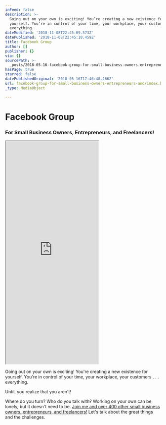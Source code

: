 ```yaml
---
inFeed: false
description: >-
  Going out on your own is exciting! You’re creating a new existence for
  yourself. You’re in control of your time, your workplace, your customers . . .
  everything.
dateModified: '2018-11-08T22:45:09.573Z'
datePublished: '2018-11-08T22:45:10.459Z'
title: Facebook Group
author: []
publisher: {}
via: {}
sourcePath: >-
  _posts/2018-05-16-facebook-group-for-small-business-owners-entrepreneurs-and.md
hasPage: true
starred: false
datePublishedOriginal: '2018-05-16T17:46:48.266Z'
url: facebook-group-for-small-business-owners-entrepreneurs-and/index.html
_type: MediaObject

---
```

# Facebook Group

### For Small Business Owners, Entrepreneurs, and Freelancers!

<iframe src="https://the-grid.github.io/ed-userhtml/?g=eJwtz0FuwjAQheGrWN4HtyoEiWC6hEVP0J0zHhILO2ONx7Vy-0bA7v2bT3rncGeXULXgZbb60H9oNWOYZrH66_OgVWGwehbJ5WRMa223UpU64g4oGUwjevN7m64_-79j_9h_Ay3CFIvdnKc8Entkq7d2MVKz2gFgRKaEgjwoV4VydOugcAFes6DvEvrgBjWtTAUo46ByAKmMXVi693x79xpjAUZcLmfzOnP5B4ZQS2o" height="720" style=""></iframe>

Going out on your own is exciting! You're creating a new existence for yourself. You're in control of your time, your workplace, your customers . . . everything.

Until, you realize that you aren't!

Where do you turn? Who do you talk with? Working on your own can be lonely, but it doesn't need to be. [Join me and over 400 other small business owners, entrepreneurs, and freelancers!][0] Let's talk about the great things and the challenges.

[0]: https://www.facebook.com/groups/alandw/